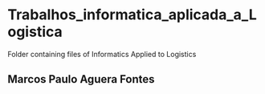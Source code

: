 # Trabalhos_informatica_aplicada_a_Logistica
Folder containing files of Informatics Applied to Logistics

## Marcos Paulo Aguera Fontes
